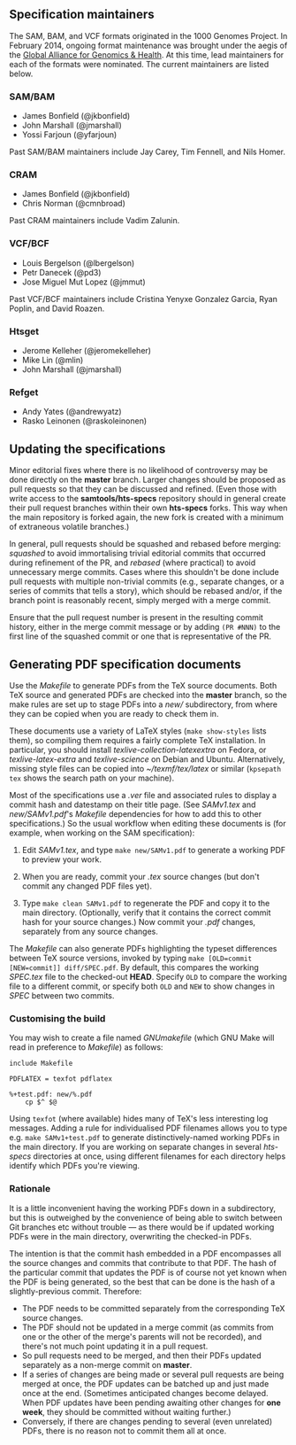 ## Specification maintainers

The SAM, BAM, and VCF formats originated in the 1000 Genomes Project.
In February 2014, ongoing format maintenance was brought under the aegis of the [Global Alliance for Genomics & Health][ga4gh-ff].
At this time, lead maintainers for each of the formats were nominated.
The current maintainers are listed below.

### SAM/BAM

* James Bonfield (@jkbonfield)
* John Marshall (@jmarshall)
* Yossi Farjoun (@yfarjoun)

Past SAM/BAM maintainers include Jay Carey, Tim Fennell, and Nils Homer.

### CRAM

* James Bonfield (@jkbonfield)
* Chris Norman (@cmnbroad)

Past CRAM maintainers include Vadim Zalunin.

### VCF/BCF

* Louis Bergelson (@lbergelson)
* Petr Danecek (@pd3)
* Jose Miguel Mut Lopez (@jmmut)

Past VCF/BCF maintainers include Cristina Yenyxe Gonzalez Garcia, Ryan Poplin, and David Roazen.

### Htsget

* Jerome Kelleher (@jeromekelleher)
* Mike Lin (@mlin)
* John Marshall (@jmarshall)

### Refget

* Andy Yates (@andrewyatz)
* Rasko Leinonen (@raskoleinonen)

[ga4gh-ff]:  https://www.ga4gh.org/howwework/workstreams/#lsg


## Updating the specifications

Minor editorial fixes where there is no likelihood of controversy may be done directly on the **master** branch.
Larger changes should be proposed as pull requests so that they can be discussed and refined.
(Even those with write access to the **samtools/hts-specs** repository should in general create their pull request branches within their own **hts-specs** forks.
This way when the main repository is forked again, the new fork is created with a minimum of extraneous volatile branches.)

In general, pull requests should be squashed and rebased before merging: _squashed_ to avoid immortalising trivial editorial commits that occurred during refinement of the PR, and _rebased_ (where practical) to avoid unnecessary merge commits.
Cases where this shouldn't be done include pull requests with multiple non-trivial commits (e.g., separate changes, or a series of commits that tells a story), which should be rebased and/or, if the branch point is reasonably recent, simply merged with a merge commit.

Ensure that the pull request number is present in the resulting commit history, either in the merge commit message or by adding `(PR #NNN)` to the first line of the squashed commit or one that is representative of the PR.

## Generating PDF specification documents

Use the _Makefile_ to generate PDFs from the TeX source documents.
Both TeX source and generated PDFs are checked into the **master** branch, so the make rules are set up to stage PDFs into a _new/_ subdirectory, from where they can be copied when you are ready to check them in.

These documents use a variety of LaTeX styles (`make show-styles` lists them), so compiling them requires a fairly complete TeX installation.
In particular, you should install _texlive-collection-latexextra_ on Fedora, or _texlive-latex-extra_ and _texlive-science_ on Debian and Ubuntu.
Alternatively, missing style files can be copied into _~/texmf/tex/latex_ or similar (`kpsepath tex` shows the search path on your machine).

Most of the specifications use a _.ver_ file and associated rules to display a commit hash and datestamp on their title page.
(See _SAMv1.tex_ and _new/SAMv1.pdf_'s _Makefile_ dependencies for how to add this to other specifications.)
So the usual workflow when editing these documents is (for example, when working on the SAM specification):

1. Edit _SAMv1.tex_, and type `make new/SAMv1.pdf` to generate a working PDF to preview your work.

2. When you are ready, commit your _.tex_ source changes (but don't commit any changed PDF files yet).

3. Type `make clean SAMv1.pdf` to regenerate the PDF and copy it to the main directory.
(Optionally, verify that it contains the correct commit hash for your source changes.)
Now commit your _.pdf_ changes, separately from any source changes.

The _Makefile_ can also generate PDFs highlighting the typeset differences between TeX source versions, invoked by typing `make [OLD=commit [NEW=commit]] diff/SPEC.pdf`.
By default, this compares the working _SPEC.tex_ file to the checked-out **HEAD**.
Specify `OLD` to compare the working file to a different commit, or specify both `OLD` and `NEW` to show changes in _SPEC_ between two commits.

### Customising the build

You may wish to create a file named _GNUmakefile_ (which GNU Make will read in preference to _Makefile_) as follows:

```make
include Makefile

PDFLATEX = texfot pdflatex

%+test.pdf: new/%.pdf
	cp $^ $@
```

Using `texfot` (where available) hides many of TeX's less interesting log messages.
Adding a rule for individualised PDF filenames allows you to type e.g. `make SAMv1+test.pdf` to generate distinctively-named working PDFs in the main directory.
If you are working on separate changes in several _hts-specs_ directories at once, using different filenames for each directory helps identify which PDFs you're viewing.

### Rationale

It is a little inconvenient having the working PDFs down in a subdirectory, but this is outweighed by the convenience of being able to switch between Git branches etc without trouble — as there would be if updated working PDFs were in the main directory, overwriting the checked-in PDFs.

The intention is that the commit hash embedded in a PDF encompasses all the source changes and commits that contribute to that PDF.
The hash of the particular commit that updates the PDF is of course not yet known when the PDF is being generated, so the best that can be done is the hash of a slightly-previous commit.
Therefore:
* The PDF needs to be committed separately from the corresponding TeX source changes.
* The PDF should not be updated in a merge commit (as commits from one or the other of the merge's parents will not be recorded), and there's not much point updating it in a pull request.
* So pull requests need to be merged, and then their PDFs updated separately as a non-merge commit on **master**.
* If a series of changes are being made or several pull requests are being merged at once, the PDF updates can be batched up and just made once at the end.
(Sometimes anticipated changes become delayed.
When PDF updates have been pending awaiting other changes for **one week**, they should be committed without waiting further.)
* Conversely, if there are changes pending to several (even unrelated) PDFs, there is no reason not to commit them all at once.

<!-- vim:set linebreak: -->
